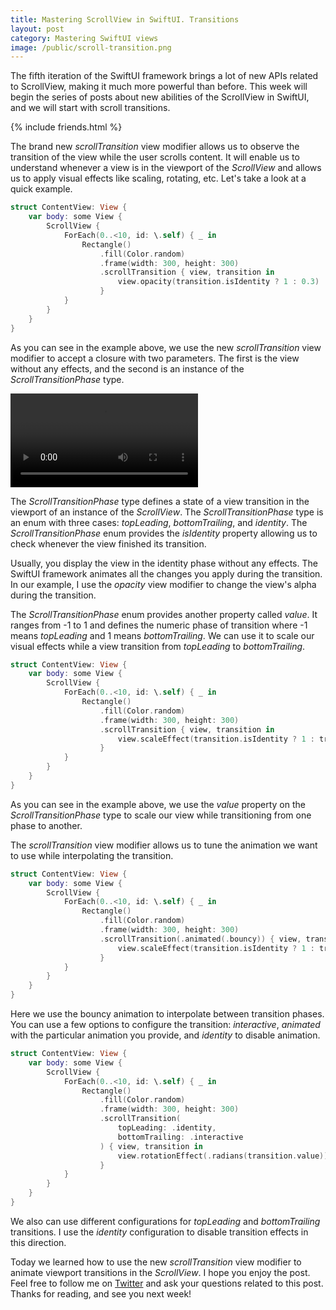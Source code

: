 ```yaml
---
title: Mastering ScrollView in SwiftUI. Transitions
layout: post
category: Mastering SwiftUI views
image: /public/scroll-transition.png
---
```


The fifth iteration of the SwiftUI framework brings a lot of new APIs related to ScrollView, making it much more powerful than before. This week will begin the series of posts about new abilities of the ScrollView in SwiftUI, and we will start with scroll transitions.

{% include friends.html %}

The brand new *scrollTransition* view modifier allows us to observe the transition of the view while the user scrolls content. It will enable us to understand whenever a view is in the viewport of the *ScrollView* and allows us to apply visual effects like scaling, rotating, etc. Let's take a look at a quick example.

```swift
struct ContentView: View {
    var body: some View {
        ScrollView {
            ForEach(0..<10, id: \.self) { _ in
                Rectangle()
                    .fill(Color.random)
                    .frame(width: 300, height: 300)
                    .scrollTransition { view, transition in
                        view.opacity(transition.isIdentity ? 1 : 0.3)
                    }
            }
        }
    }
}
```

As you can see in the example above, we use the new *scrollTransition* view modifier to accept a closure with two parameters. The first is the view without any effects, and the second is an instance of the *ScrollTransitionPhase* type.

![scroll-transition-video](/public/scroll-transition.mp4)

The *ScrollTransitionPhase* type defines a state of a view transition in the viewport of an instance of the *ScrollView*. The *ScrollTransitionPhase* type is an enum with three cases: *topLeading*, *bottomTrailing*, and *identity*. The *ScrollTransitionPhase* enum provides the *isIdentity* property allowing us to check whenever the view finished its transition.

Usually, you display the view in the identity phase without any effects. The SwiftUI framework animates all the changes you apply during the transition. In our example, I use the *opacity* view modifier to change the view's alpha during the transition.

The *ScrollTransitionPhase* enum provides another property called *value*. It ranges from -1 to 1 and defines the numeric phase of transition where -1 means *topLeading* and 1 means *bottomTrailing*. We can use it to scale our visual effects while a view transition from *topLeading* to *bottomTrailing*.

```swift
struct ContentView: View {
    var body: some View {
        ScrollView {
            ForEach(0..<10, id: \.self) { _ in
                Rectangle()
                    .fill(Color.random)
                    .frame(width: 300, height: 300)
                    .scrollTransition { view, transition in
                        view.scaleEffect(transition.isIdentity ? 1 : transition.value)
                    }
            }
        }
    }
}
```

As you can see in the example above, we use the *value* property on the *ScrollTransitionPhase* type to scale our view while transitioning from one phase to another.

The *scrollTransition* view modifier allows us to tune the animation we want to use while interpolating the transition.

```swift
struct ContentView: View {
    var body: some View {
        ScrollView {
            ForEach(0..<10, id: \.self) { _ in
                Rectangle()
                    .fill(Color.random)
                    .frame(width: 300, height: 300)
                    .scrollTransition(.animated(.bouncy)) { view, transition in
                        view.scaleEffect(transition.isIdentity ? 1 : transition.value)
                    }
            }
        }
    }
}
```

Here we use the bouncy animation to interpolate between transition phases. You can use a few options to configure the transition: *interactive*, *animated* with the particular animation you provide, and *identity* to disable animation.

```swift
struct ContentView: View {
    var body: some View {
        ScrollView {
            ForEach(0..<10, id: \.self) { _ in
                Rectangle()
                    .fill(Color.random)
                    .frame(width: 300, height: 300)
                    .scrollTransition(
                        topLeading: .identity,
                        bottomTrailing: .interactive
                    ) { view, transition in
                        view.rotationEffect(.radians(transition.value))
                    }
            }
        }
    }
}
```

We also can use different configurations for *topLeading* and *bottomTrailing* transitions. I use the *identity* configuration to disable transition effects in this direction.

Today we learned how to use the new *scrollTransition* view modifier to animate viewport transitions in the *ScrollView*. I hope you enjoy the post. Feel free to follow me on [Twitter](https://twitter.com/mecid) and ask your questions related to this post. Thanks for reading, and see you next week!



